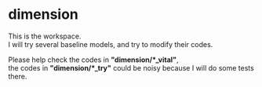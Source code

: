 # dimension
This is the workspace.  
I will try several baseline models, and try to modify their codes.

Please help check the codes in **"dimension/*_vital"**,  
the codes in **"dimension/*_try"** could be noisy because I will do some tests there.
